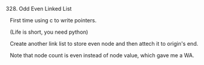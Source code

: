 328. Odd Even Linked List

First time using c to write pointers.

(Life is short, you need python)

Create another link list to store even node and then attech it to origin's end.

Note that node count is even instead of node value, which gave me a WA.
